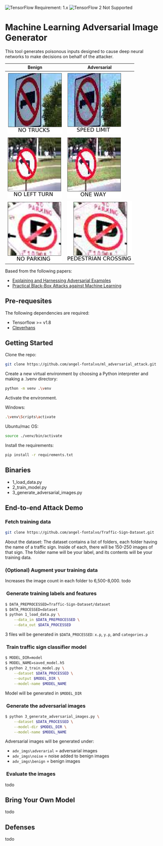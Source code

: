 ![TensorFlow Requirement: 1.x](https://img.shields.io/badge/TensorFlow%20Requirement-1.x-brightgreen)
![TensorFlow 2 Not Supported](https://img.shields.io/badge/TensorFlow%202%20Not%20Supported-%E2%9C%95-red.svg)

# Machine Learning Adversarial Image Generator 

This tool generates poisonous inputs designed to cause deep neural networks to make decisions on behalf of the attacker. 

| __Benign__ | __Adversarial__ |
|-------------|------------|
| ![Preview](imgs/benign_1.png)         | ![Preview](imgs/adversarial_1.png)     |
| ![Preview](imgs/benign_2.png)         | ![Preview](imgs/adversarial_2.png) |
| ![Preview](imgs/benign_3.png)         | ![Preview](imgs/adversarial_3.png) |

Based from the following papers: 

* [Explaining and Harnessing Adversarial Examples](https://arxiv.org/abs/1412.6572)
* [Practical Black-Box Attacks against Machine Learning](https://arxiv.org/abs/1602.02697)

## Pre-requesites

The following dependencies are required: 
* Tensorflow >= v1.8
* [Cleverhans](https://github.com/tensorflow/cleverhans) 

## Getting Started
Clone the repo:
```bash
git clone https://github.com/angel-fontalvo/ml_adversarial_attack.git
```

Create a new virtual environment by choosing a Python interpreter and making a .\venv directory:
```bash
python -m venv .\venv
```

Activate the environment.

Windows:
```bash
.\venv\Scripts\activate
```

Ubuntu/mac OS:
```bash
source ./venv/bin/activate
```

Install the requirements:
```bash
pip install -r requirements.txt
```

## Binaries 
* 1_load_data.py
* 2_train_model.py
* 3_generate_adversarial_images.py

## End-to-end Attack Demo

### Fetch training data

```bash
git clone https://github.com/angel-fontalvo/Traffic-Sign-Dataset.git
```
About the dataset: The dataset contains a list of folders, each folder having the name of a traffic sign. Inside of each, there will be 150-250 images of that sign. The folder name will be your label, and its contents will be your training data. 

### (Optional) Augment your training data
Increases the image count in each folder to 6,500-8,000.
todo

###  Generate training labels and features 

```bash
$ DATA_PREPROCESSED=Traffic-Sign-Dataset/dataset
$ DATA_PROCESSED=dataset
$ python 1_load_data.py \
    --data_in $DATA_PREPROCESSED \
    --data_out $DATA_PROCESSED
```
3 files will be generated in `$DATA_PROCESSED`: `x.p`, `y.p`, and `categories.p`

###  Train traffic sign classifier model

```bash
$ MODEL_DIR=model
$ MODEL_NAME=saved_model.h5
$ python 2_train_model.py \
    --dataset $DATA_PROCESSED \
    --output $MODEL_DIR \
    --model-name $MODEL_NAME
```
Model will be generated in `$MODEL_DIR`

###  Generate the adversarial images

```bash
$ python 3_generate_adversarial_images.py \
    --dataset $DATA_PROCESSED \
    --model-dir $MODEL_DIR \
    --model-name $MODEL_NAME
```
Adversarial images will be generated under:
* `adv_imgs\adverarial` = adversarial images
* `adv_imgs\noise` = noise added to benign images
* `adv_imgs\benign` = benign images

###  Evaluate the images
todo

## Bring Your Own Model
todo

## Defenses
todo

